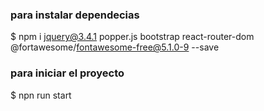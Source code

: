 ### para instalar dependecias 

$ npm i jquery@3.4.1 popper.js bootstrap react-router-dom @fortawesome/fontawesome-free@5.1.0-9 --save

### para iniciar el proyecto

$ npn run start